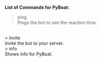**List of Commands for PyBoat:**
<br>
> ping<br>
  Pings the bot to see the reaction time.
  <br>
> invite<br>
  Invite the bot to your server.
  <br>
> info<br>
  Shows info for PyBoat.
